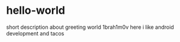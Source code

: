 # hello-world
short description about greeting world
1brah1m0v here i like android development and tacos
